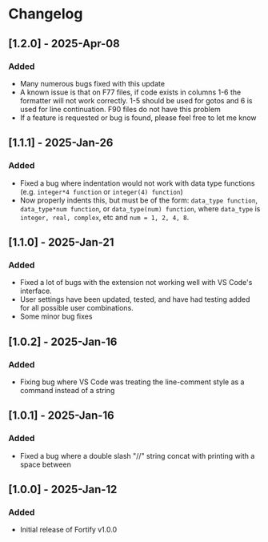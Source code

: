 # Changelog

## [1.2.0] - 2025-Apr-08
### Added
- Many numerous bugs fixed with this update
- A known issue is that on F77 files, if code exists in columns 1-6 the formatter will not work correctly. 1-5 should be used for gotos and 6 is used for line continuation. F90 files do not have this problem
- If a feature is requested or bug is found, please feel free to let me know

## [1.1.1] - 2025-Jan-26
### Added
- Fixed a bug where indentation would not work with data type functions (e.g. `integer*4 function` or `integer(4) function`)
- Now properly indents this, but must be of the form: `data_type function`, `data_type*num function`, or `data_type(num) function`, where `data_type` is `integer, real, complex`, etc and `num = 1, 2, 4, 8`.

## [1.1.0] - 2025-Jan-21
### Added
- Fixed a lot of bugs with the extension not working well with VS Code's interface.
- User settings have been updated, tested, and have had testing added for all possible user combinations.
- Some minor bug fixes

## [1.0.2] - 2025-Jan-16
### Added
- Fixing bug where VS Code was treating the line-comment style as a command instead of a string

## [1.0.1] - 2025-Jan-16
### Added
- Fixed a bug where a double slash "//" string concat with printing with a space between

## [1.0.0] - 2025-Jan-12
### Added
- Initial release of Fortify v1.0.0